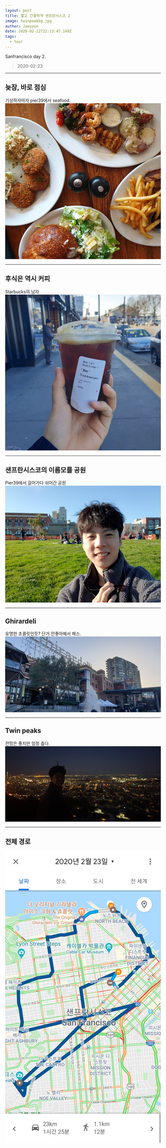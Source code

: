 ```yaml
---
layout: post
title: 짧고 간결하게 샌프란시스코 2
image: twinpeakbg.jpg
author: Jaeyoun
date: 2020-02-22T22:13:47.149Z
tags: 
  - tour
---
```


Sanfrancisco day 2.
> 2020-02-23

---

## 늦잠, 바로 점심
기상하자마자 pier39에서 seafood.
![Seafood](seafood.jpg)

---

## 후식은 역시 커피
Starbucks의 남자
![Man](Man.jpg)

---

## 샌프란시스코의 이름모를 공원
Pier39에서 걸어가다 쉬어간 공원
![Park](park.jpg)

---

## Ghirardeli
유명한 초콜릿인듯? 단거 안좋아해서 패스.
![Ghirardeli](ghirardeli.jpg)

---

## Twin peaks
전망은 좋지만 엄청 춥다.
![twinpeak](twinpeak.jpg)

---

## 전체 경로
![map](23.jpg)


